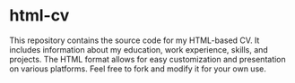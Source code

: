 # html-cv
This repository contains the source code for my HTML-based CV. It includes information about my education, work experience, skills, and projects. The HTML format allows for easy customization and presentation on various platforms. Feel free to fork and modify it for your own use.
